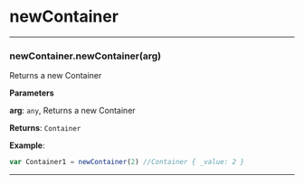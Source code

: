 # newContainer





* * *

### newContainer.newContainer(arg) 

Returns a new Container

**Parameters**

**arg**: `any`, Returns a new Container

**Returns**: `Container`

**Example**:
```js
var Container1 = newContainer(2) //Container { _value: 2 }
```



* * *










